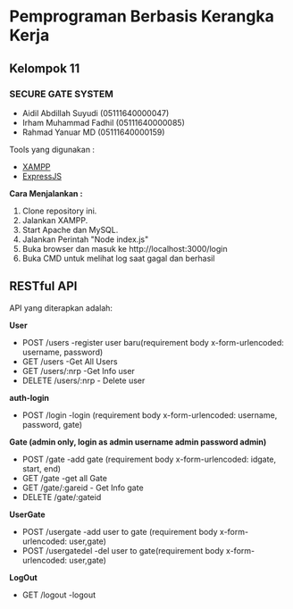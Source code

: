 <h1><b>Pemprograman Berbasis Kerangka Kerja</b></h1>
<h2>Kelompok 11</h2>

<h3>SECURE GATE SYSTEM</h3>

<ul>
	<li> Aidil Abdillah Suyudi (05111640000047)</li>
	<li>Irham Muhammad Fadhil (05111640000085)</li>
	<li>Rahmad Yanuar MD      (05111640000159)</li>
</ul>

Tools yang digunakan :
<ul>
	<li><a href="apachefriends.org">XAMPP</a></li>
	<li><a href="expressjs.com">ExpressJS</a></li>
</ul>

<b>Cara Menjalankan :</b>

1. Clone repository ini.
2. Jalankan XAMPP.
3. Start Apache dan MySQL.
4. Jalankan Perintah "Node index.js"
5. Buka browser dan masuk ke http://localhost:3000/login
6. Buka CMD untuk melihat log saat gagal dan berhasil

<h2><b>RESTful API</b></h2>

API yang diterapkan adalah: 

<b>User</b>
<ul>
	<li>POST /users -register user baru(requirement body x-form-urlencoded: username, password) </li>
	<li>GET /users -Get All Users </li>
	<li>GET /users/:nrp -Get Info user</li>
	<li>DELETE /users/:nrp - Delete user</li>
</ul>
<b>auth-login</b>
<ul>
	<li>POST /login -login (requirement body x-form-urlencoded: username, password, gate)</li>
</ul>
<b>Gate (admin only, login as admin username admin password admin)</b>
<ul>
	<li>POST /gate -add gate (requirement body x-form-urlencoded: idgate, start, end)</li>
	<li>GET /gate -get all Gate</li>
	<li>GET /gate/:gareid - Get Info gate</li>
	<li>DELETE /gate/:gateid</li>
</ul>
<b>UserGate</b>
<ul>
	<li>POST /usergate -add user to gate (requirement body x-form-urlencoded: user,gate)</li>
	<li>POST /usergatedel -del user to gate(requirement body x-form-urlencoded: user,gate)</li>
</ul>
<b>LogOut</b>
<ul>
	<li>GET /logout -logout</li>
</ul>